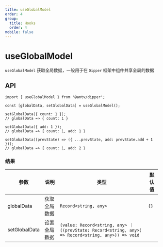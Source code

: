 ```yaml
---
title: useGlobalModel
order: 4
group:
  title: Hooks
  order: 4
mobile: false
---
```


# useGlobalModel

`useGlobalModel` 获取全局数据，一般用于在 `Dipper` 框架中组件共享全局的数据

## API

```tsx pure
import { useGlobalModel } from '@antv/dipper';

const [globalData, setGlobalData] = useGlobalModel();

setGlobalData({ count: 1 });
// globalData => { count: 1 }

setGlobalData({ add: 1 });
// globalData => { count: 1, add: 1 }

setGlobalData((prevState) => ({ ...prevState, add: prevState.add + 1 }));
// globalData => { count: 1, add: 2 }
```

### 结果

| 参数          | 说明         | 类型                                                                                                | 默认值 |
| ------------- | ------------ | --------------------------------------------------------------------------------------------------- | ------ |
| globalData    | 获取全局数据 | `Record<string, any>`                                                                               | `{}`   |
| setGlobalData | 设置全局数据 | `(value: Record<string, any> ｜ ((prevState: Record<string, any>) => Record<string, any>)) => void` |
